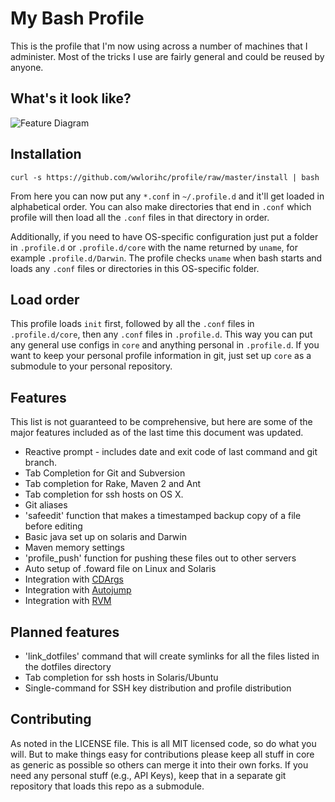 My Bash Profile
===============

This is the profile that I'm now using across a number of machines that I administer.  Most of the tricks I use are fairly general and could be reused by anyone.

What's it look like?
--------------------

![Feature Diagram](http://img.skitch.com/20100928-ng3tdm6b54wn4g62x2syaaef5w.jpg)

Installation
------------

    curl -s https://github.com/wwlorihc/profile/raw/master/install | bash

From here you can now put any `*.conf` in `~/.profile.d` and it'll get loaded in alphabetical order. You can also make directories that end in `.conf` which profile will then load all the `.conf` files in that directory in order.

Additionally, if you need to have OS-specific configuration just put a folder in `.profile.d` or `.profile.d/core` with the name returned by `uname`, for example `.profile.d/Darwin`. The profile checks `uname` when bash starts and loads any `.conf` files or directories in this OS-specific folder.

Load order
----------

This profile loads `init` first, followed by all the `.conf` files in `.profile.d/core`, then any `.conf` files in `.profile.d`. This way you can put any general use configs in `core` and anything personal in `.profile.d`. If you want to keep your personal profile information in git, just set up `core` as a submodule to your personal repository.

Features
--------

This list is not guaranteed to be comprehensive, but here are some of the major features included as of the last time this document was updated.

* Reactive prompt - includes date and exit code of last command and git branch.
* Tab Completion for Git and Subversion
* Tab completion for Rake, Maven 2 and Ant
* Tab completion for ssh hosts on OS X.
* Git aliases
* 'safeedit' function that makes a timestamped backup copy of a file before editing
* Basic java set up on solaris and Darwin
* Maven memory settings
* 'profile_push' function for pushing these files out to other servers
* Auto setup of .foward file on Linux and Solaris
* Integration with [CDArgs](http://www.skamphausen.de/cgi-bin/ska/CDargs)
* Integration with [Autojump](http://github.com/joelthelion/autojump/)
* Integration with [RVM](http://rvm.beginrescueend.com/)

Planned features
----------------

* 'link_dotfiles' command that will create symlinks for all the files listed in the dotfiles directory
* Tab completion for ssh hosts in Solaris/Ubuntu
* Single-command for SSH key distribution and profile distribution

Contributing
------------

As noted in the LICENSE file. This is all MIT licensed code, so do what you will. But to make things easy for contributions please keep all stuff in core as generic as possible so others can merge it into their own forks. If you need any personal stuff (e.g., API Keys), keep that in a separate git repository that loads this repo as a submodule.
